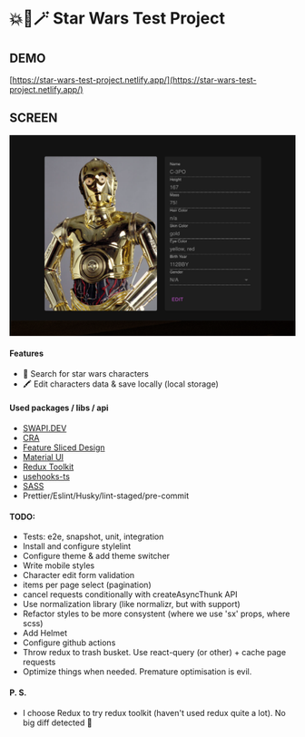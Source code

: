 # 💥🤖🪄 Star Wars Test Project 

## DEMO
[https://star-wars-test-project.netlify.app/](https://star-wars-test-project.netlify.app/)

## SCREEN
![C3-PO demo](/public/screenshots/demo-c3po.png?raw=true "C3-PO")

#### Features
* 🔎 Search for star wars characters
* 🖍 Edit characters data & save locally (local storage)


#### Used packages / libs / api
* [SWAPI.DEV](https://swapi.dev/)
* [CRA](https://github.com/facebook/create-react-app)
* [Feature Sliced Design](https://feature-sliced.design/ru/docs/)
* [Material UI](https://mui.com/material-ui/getting-started/overview/)
* [Redux Toolkit](https://redux-toolkit.js.org/)
* [usehooks-ts](https://usehooks-ts.com/)
* [SASS](https://sass-lang.com/)
* Prettier/Eslint/Husky/lint-staged/pre-commit

#### TODO:
* Tests: e2e, snapshot, unit, integration
* Install and configure stylelint
* Configure theme & add theme switcher
* Write mobile styles
* Character edit form validation
* items per page select (pagination)
* cancel requests conditionally with createAsyncThunk API
* Use normalization library (like normalizr, but with support)
* Refactor styles to be more consystent (where we use 'sx' props, where scss)
* Add Helmet
* Configure github actions
* Throw redux to trash busket. Use react-query (or other) + cache page requests
* Optimize things when needed. Premature optimisation is evil.

#### P. S.
* I choose Redux to try redux toolkit (haven't used redux quite a lot). No big diff detected 🙂